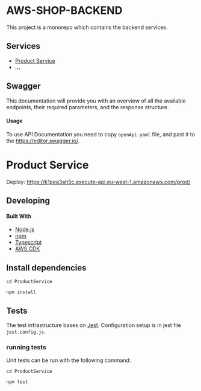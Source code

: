 # AWS-SHOP-BACKEND

This project is a monorepo which contains the backend services.

## Services

- [Product Service](#product-service)
- **_..._**

## Swagger

This documentation will provide you with an overview of all the available endpoints, their required parameters, and the response structure.

#### Usage

To use API Documentation you need to copy `openApi.yaml` file, and past it to the https://editor.swagger.io/.

# Product Service

Deploy: https://k1pea3ah5c.execute-api.eu-west-1.amazonaws.com/prod/

## Developing

#### Built With

- [Node.js](https://nodejs.org/en/)
- [npm](https://www.npmjs.com/)
- [Typescript](https://www.typescriptlang.org/)
- [AWS CDK](https://aws.amazon.com/cdk/)

## Install dependencies

```shell
cd ProductService

npm install
```

## Tests

The test infrastructure bases on [Jest](https://facebook.github.io/jest/).
Configuration setup is in jest file `jest.config.js`.

### running tests

Unit tests can be run with the following command:

```shell
cd ProductService

npm test
```
